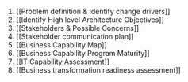 1. [[Problem definition & Identify change drivers]]
2. [[Identify High level Architecture Objectives]]
3. [[Stakeholders & Possible Concerns]]
4. [[Stakeholder communication plan]]
5. [[Business Capability Map]]
6. [[Business Capability Program Maturity]]
7. [[IT Capability Assessment]]
8. [[Business transformation readiness assessment]]

